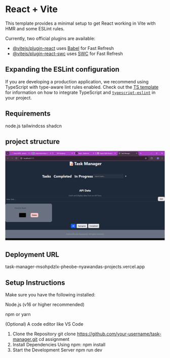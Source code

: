 # React + Vite

This template provides a minimal setup to get React working in Vite with HMR and some ESLint rules.

Currently, two official plugins are available:

- [@vitejs/plugin-react](https://github.com/vitejs/vite-plugin-react/blob/main/packages/plugin-react) uses [Babel](https://babeljs.io/) for Fast Refresh
- [@vitejs/plugin-react-swc](https://github.com/vitejs/vite-plugin-react/blob/main/packages/plugin-react-swc) uses [SWC](https://swc.rs/) for Fast Refresh

## Expanding the ESLint configuration

If you are developing a production application, we recommend using TypeScript with type-aware lint rules enabled. Check out the [TS template](https://github.com/vitejs/vite/tree/main/packages/create-vite/template-react-ts) for information on how to integrate TypeScript and [`typescript-eslint`](https://typescript-eslint.io) in your project.

## Requirements
node.js
tailwindcss
shadcn

## project structure


![alt text](image.png)

## Deployment URL 
task-manager-msohpdzlx-pheobe-nyawandas-projects.vercel.app

## Setup Instructions
Make sure you have the following installed:

Node.js (v16 or higher recommended)

npm or yarn

(Optional) A code editor like VS Code
1. Clone the Repository
git clone https://github.com/your-username/task-manager.git
cd assignment
2. Install Dependencies
Using npm:
npm install
3. Start the Development Server
npm run dev
